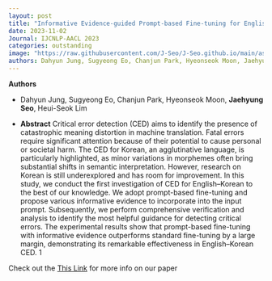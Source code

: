```yaml
---
layout: post
title: "Informative Evidence-guided Prompt-based Fine-tuning for English-Korean Critical Error Detection (IJCNLP-AACL 2023)"
date: 2023-11-02
Journal: IJCNLP-AACL 2023
categories: outstanding
image: "https://raw.githubusercontent.com/J-Seo/J-Seo.github.io/main/assets/img/icjnlp2023.png"
authors: Dahyun Jung, Sugyeong Eo, Chanjun Park, Hyeonseok Moon, Jaehyung Seo, Heui-Seok Lim
---
```

**Authors**
- Dahyun Jung, Sugyeong Eo, Chanjun Park, Hyeonseok Moon, **Jaehyung Seo**, Heui-Seok Lim

- **Abstract**
Critical error detection (CED) aims to identify the presence of catastrophic meaning distortion in machine translation. Fatal errors require significant attention because of their potential to cause personal or societal harm. The CED for Korean, an agglutinative language, is particularly highlighted, as minor variations in morphemes often bring substantial shifts in semantic interpretation. However, research on Korean is still underexplored and has room for improvement. In this study, we conduct the first investigation of CED for English–Korean to the best of our knowledge. We adopt prompt-based fine-tuning and propose various informative evidence to incorporate into the input prompt. Subsequently, we perform comprehensive verification and analysis to identify the most helpful guidance for detecting critical errors. The experimental results show that prompt-based fine-tuning with informative evidence outperforms standard fine-tuning by a large margin, demonstrating its remarkable effectiveness in English–Korean CED. 1

Check out the [This Link][DOI] for more info on our paper

[DOI]: https://aclanthology.org/2023.ijcnlp-main.22.pdf

